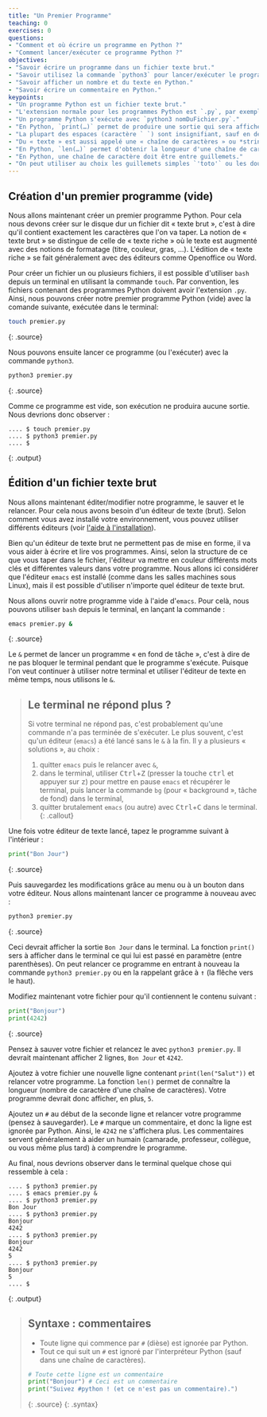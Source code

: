 ```yaml
---
title: "Un Premier Programme"
teaching: 0
exercises: 0
questions:
- "Comment et où écrire un programme en Python ?"
- "Comment lancer/exécuter ce programme Python ?"
objectives:
- "Savoir écrire un programme dans un fichier texte brut."
- "Savoir utilisez la commande `python3` pour lancer/exécuter le programme."
- "Savoir afficher un nombre et du texte en Python."
- "Savoir écrire un commentaire en Python."
keypoints:
- "Un programme Python est un fichier texte brut."
- "L'extension normale pour les programmes Python est `.py`, par exemple `nomDuFichier.py`."
- "Un programme Python s'exécute avec `python3 nomDuFichier.py`."
- "En Python, `print(…)` permet de produire une sortie qui sera affichée dans le terminal."
- "La plupart des espaces (caractère ` `) sont insignifiant, sauf en début de ligne."
- "Du « texte » est aussi appelé une « chaîne de caractères » ou *string* (en anglais)."
- "En Python, `len(…)` permet d'obtenir la longueur d'une chaîne de caractères (le nombre de caractères qu'elle contient)."
- "En Python, une chaîne de caractère doit être entre guillemets."
- "On peut utiliser au choix les guillemets simples `'toto'` ou les doubles `\"toto\"` pour les chaînes de caractères."
---
```


## Création d'un premier programme (vide)

Nous allons maintenant créer un premier programme Python.
Pour cela nous devons créer sur le disque dur un fichier dit « texte brut », c'est à dire qu'il contient exactement les caractères que l'on va taper.
La notion de « texte brut » se distingue de celle de « texte riche » où le texte est augmenté avec des notions de formatage (titre, couleur, gras, ...).
L'édition de « texte riche » se fait généralement avec des éditeurs comme Openoffice ou Word.

Pour créer un fichier un ou plusieurs fichiers, il est possible d'utiliser `bash` depuis un terminal en utilisant la commande `touch`.
Par convention, les fichiers contenant des programmes Python doivent avoir l'extension `.py`.
Ainsi, nous pouvons créer notre premier programme Python (vide) avec la comande suivante, exécutée dans le terminal:

~~~bash
touch premier.py
~~~
{: .source}

Nous pouvons ensuite lancer ce programme (ou l'exécuter) avec la commande `python3`.

~~~bash
python3 premier.py
~~~
{: .source}

Comme ce programme est vide, son exécution ne produira aucune sortie.
Nous devrions donc observer :
~~~
.... $ touch premier.py
.... $ python3 premier.py
.... $
~~~
{: .output}

## Édition d'un fichier texte brut

Nous allons maintenant éditer/modifier notre programme, le sauver et le relancer.
Pour cela nous avons besoin d'un éditeur de texte (brut).
Selon comment vous avez installé votre environnement, vous pouvez utiliser différents éditeurs (voir [l'aide à l'installation](../installation)).

Bien qu'un éditeur de texte brut ne permettent pas de mise en forme, il va vous aider à écrire et lire vos programmes.
Ainsi, selon la structure de ce que vous taper dans le fichier, l'éditeur va mettre en couleur différents mots clés et différentes valeurs dans votre programme.
Nous allons ici considérer que l'éditeur `emacs` est installé (comme dans les salles machines sous Linux), mais il est possible d'utiliser n'importe quel éditeur de texte brut.

Nous allons ouvrir notre programme vide à l'aide d'`emacs`.
Pour celà, nous pouvons utiliser `bash` depuis le terminal, en lançant la commande :
~~~bash
emacs premier.py &
~~~
{: .source}

Le `&` permet de lancer un programme « en fond de tâche », c'est à dire de ne pas bloquer le terminal pendant que le programme s'exécute.
Puisque l'on veut continuer à utiliser notre terminal et utiliser l'éditeur de texte en même temps, nous utilisons le `&`.

> ## Le terminal ne répond plus ?
> Si votre terminal ne répond pas, c'est probablement qu'une commande n'a pas terminée de s'exécuter.
> Le plus souvent, c'est qu'un éditeur (`emacs`) a été lancé sans le `&` à la fin.
> Il y a plusieurs « solutions », au choix :
> 1. quitter `emacs` puis le relancer avec `&`,
> 2. dans le terminal, utiliser <kbd>Ctrl</kbd>+<kbd>Z</kbd> (presser la touche <kbd>ctrl</kbd> et appuyer sur <kbd>z</kbd>) pour mettre en pause `emacs` et récupérer le terminal, puis lancer la commande `bg` (pour « background », tâche de fond) dans le terminal,
> 1. quitter brutalement `emacs` (ou autre) avec <kbd>Ctrl</kbd>+<kbd>C</kbd> dans le terminal.
{: .callout}

Une fois votre éditeur de texte lancé, tapez le programme suivant à l'intérieur :

~~~python
print("Bon Jour")
~~~
{: .source}

Puis sauvegardez les modifications grâce au menu ou à un bouton dans votre éditeur.
Nous allons maintenant lancer ce programme à nouveau avec :

~~~bash
python3 premier.py
~~~
{: .source}

Ceci devrait afficher la sortie `Bon Jour` dans le terminal.
La fonction `print()` sers à afficher dans le terminal ce qui lui est passé en paramètre (entre parenthèses).
On peut relancer ce programme en entrant à nouveau la commande `python3 premier.py` ou en la rappelant grâce à <kbd>↑</kbd> (la flêche vers le haut).

Modifiez maintenant votre fichier pour qu'il contiennent le contenu suivant :

~~~python
print("Bonjour")
print(4242)
~~~
{: .source}

Pensez à sauver votre fichier et relancez le avec `python3 premier.py`.
Il devrait maintenant afficher 2 lignes, `Bon Jour` et `4242`.

Ajoutez à votre fichier une nouvelle ligne contenant `print(len("Salut"))` et relancer votre programme.
La fonction `len()` permet de connaître la longueur (nombre de caractère d'une chaîne de caractères).
Votre programme devrait donc afficher, en plus, `5`.

Ajoutez un `#` au début de la seconde ligne et relancer votre programme (pensez à sauvegarder).
Le `#` marque un commentaire, et donc la ligne est ignorée par Python.
Ainsi, le `4242` ne s'affichera plus.
Les commentaires servent généralement à aider un humain (camarade, professeur, collègue, ou vous même plus tard) à comprendre le programme.

Au final, nous devrions observer dans le terminal quelque chose qui ressemble à cela :

~~~
.... $ python3 premier.py
.... $ emacs premier.py &
.... $ python3 premier.py
Bon Jour
.... $ python3 premier.py
Bonjour
4242
.... $ python3 premier.py
Bonjour
4242
5
.... $ python3 premier.py
Bonjour
5
.... $
~~~
{: .output}


> ## Syntaxe : commentaires
> - Toute ligne qui commence par `#` (dièse) est ignorée par Python.
> - Tout ce qui suit un `#` est ignoré par l'interpréteur Python (sauf dans une chaîne de caractères).
>
> ~~~python
> # Toute cette ligne est un commentaire
> print("Bonjour") # Ceci est un commentaire
> print("Suivez #python ! (et ce n'est pas un commentaire).")
> ~~~
> {: .source}
{: .syntax}
